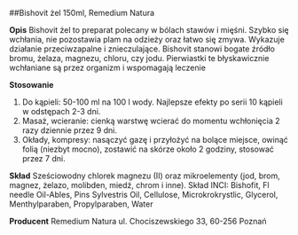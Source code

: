 ##Bishovit żel 150ml, Remedium Natura

**Opis** Bishovit żel to preparat polecany w bólach stawów i mięśni. Szybko się wchłania, nie pozostawia plam na odzieży oraz łatwo się zmywa. Wykazuje działanie przeciwzapalne i znieczulające. Bishovit stanowi bogate źródło bromu, żelaza, magnezu, chloru, czy jodu. Pierwiastki te błyskawicznie wchłaniane są przez organizm i wspomagają leczenie 

**Stosowanie** 
1. Do kąpieli: 50-100 ml na 100 l wody. Najlepsze efekty po serii 10 kąpieli w odstępach 2-3 dni.
2. Masaż, wcieranie: cienką warstwę wcierać do momentu wchłonięcia 2 razy dziennie przez 9 dni.
3. Okłady, kompresy: nasączyć gazę i przyłożyć na bolące miejsce, owinąć folią (niezbyt mocno), zostawić na skórze około 2 godziny, stosować przez 7 dni.

**Skład** Sześciowodny chlorek magnezu (II) oraz mikroelementy (jod, brom, magnez, żelazo, molibden, miedź, chrom i inne).
Skład INCI: Bishofit, Fl needle Oil-Ables, Pins Sylvestris Oil, Cellulose, Microkrokrystlic, Glycerol, Menthylparaben, Propylparaben, Water

**Producent** Remedium Natura
ul. Chociszewskiego 33, 60-256 Poznań

